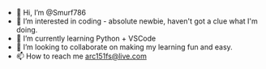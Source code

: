 - 👋 Hi, I’m @Smurf786
- 👀 I’m interested in coding - absolute newbie, haven't got a clue what I'm doing.
- 🌱 I’m currently learning Python + VSCode
- 💞️ I’m looking to collaborate on making my learning fun and easy.
- 📫 How to reach me arc151fs@live.com

<!---
Smurf786/Smurf786 is a ✨ special ✨ repository because its `README.md` (this file) appears on your GitHub profile.
You can click the Preview link to take a look at your changes.
--->
